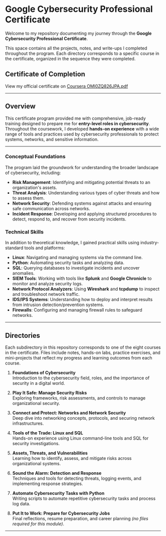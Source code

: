 # Google Cybersecurity Professional Certificate

Welcome to my repository documenting my journey through the **Google Cybersecurity Professional Certificate**. 

This space contains all the projects, notes, and write-ups I completed throughout the program. Each directory corresponds to a specific course in the certificate, organized in the sequence they were completed.

## Certificate of Completion  
View my official certificate on [Coursera OMI0ZQ826JPA.pdf](https://github.com/user-attachments/files/20526630/Coursera.OMI0ZQ826JPA.pdf) 

---

## Overview

This certificate program provided me with comprehensive, job-ready training designed to prepare me for **entry-level roles in cybersecurity**. Throughout the coursework, I developed **hands-on experience** with a wide range of tools and practices used by cybersecurity professionals to protect systems, networks, and sensitive information.

---


### Conceptual Foundations
The program laid the groundwork for understanding the broader landscape of cybersecurity, including:

- **Risk Management**: Identifying and mitigating potential threats to an organization's assets.
- **Threat Analysis**: Understanding various types of cyber threats and how to assess them.
- **Network Security**: Defending systems against attacks and ensuring safe communication across networks.
- **Incident Response**: Developing and applying structured procedures to detect, respond to, and recover from security incidents.

### Technical Skills
In addition to theoretical knowledge, I gained practical skills using industry-standard tools and platforms:

- **Linux**: Navigating and managing systems via the command line.
- **Python**: Automating security tasks and analyzing data.
- **SQL**: Querying databases to investigate incidents and uncover anomalies.
- **SIEM Tools**: Working with tools like **Splunk** and **Google Chronicle** to monitor and analyze security logs.
- **Network Protocol Analyzers**: Using **Wireshark** and **tcpdump** to inspect and troubleshoot network traffic.
- **IDS/IPS Systems**: Understanding how to deploy and interpret results from intrusion detection/prevention systems.
- **Firewalls**: Configuring and managing firewall rules to safeguard networks.

---

## Directories

Each subdirectory in this repository corresponds to one of the eight courses in the certificate. Files include notes, hands-on labs, practice exercises, and mini-projects that reflect my progress and learning outcomes from each course.

1. **Foundations of Cybersecurity**  
   Introduction to the cybersecurity field, roles, and the importance of security in a digital world.

2. **Play It Safe: Manage Security Risks**  
   Exploring frameworks, risk assessments, and controls to manage organizational security.

3. **Connect and Protect: Networks and Network Security**  
   Deep dive into networking concepts, protocols, and securing network infrastructures.

4. **Tools of the Trade: Linux and SQL**  
   Hands-on experience using Linux command-line tools and SQL for security investigations.

5. **Assets, Threats, and Vulnerabilities**  
   Learning how to identify, assess, and mitigate risks across organizational systems.

6. **Sound the Alarm: Detection and Response**  
   Techniques and tools for detecting threats, logging events, and implementing response strategies.

7. **Automate Cybersecurity Tasks with Python**  
   Writing scripts to automate repetitive cybersecurity tasks and process log data.

8. **Put It to Work: Prepare for Cybersecurity Jobs**  
   Final reflections, resume preparation, and career planning *(no files required for this module)*.

---
